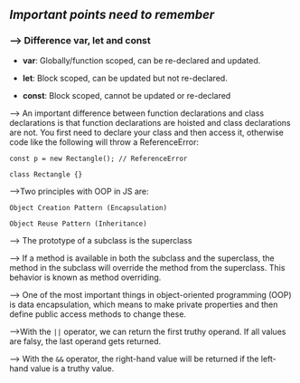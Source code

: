 ## _Important points need to remember_

### --> Difference var, let and const

* **var**: Globally/function scoped, can be re-declared and updated.

* **let**: Block scoped, can be updated but not re-declared.

* **const**: Block scoped, cannot be updated or re-declared

 
--> An important difference between function declarations and class declarations is that function declarations are hoisted and class declarations are not. You first need to declare your class and then access it, otherwise code like the following will throw a ReferenceError:

	const p = new Rectangle(); // ReferenceError

	class Rectangle {}
 
-->Two principles with OOP in JS are:

	Object Creation Pattern (Encapsulation)

	Object Reuse Pattern (Inheritance)

--> The prototype of a subclass is the superclass

--> If a method is available in both the subclass and the superclass, the method in the subclass will override the method from the superclass. This behavior is known as method overriding.

--> One of the most important things in object-oriented programming (OOP) is data encapsulation, which means to make private properties and then define public access methods to change these.

-->With the `||` operator, we can return the first truthy operand. If all values are falsy, the last operand gets returned.

--> With the `&&` operator, the right-hand value will be returned if the left-hand value is a truthy value.
